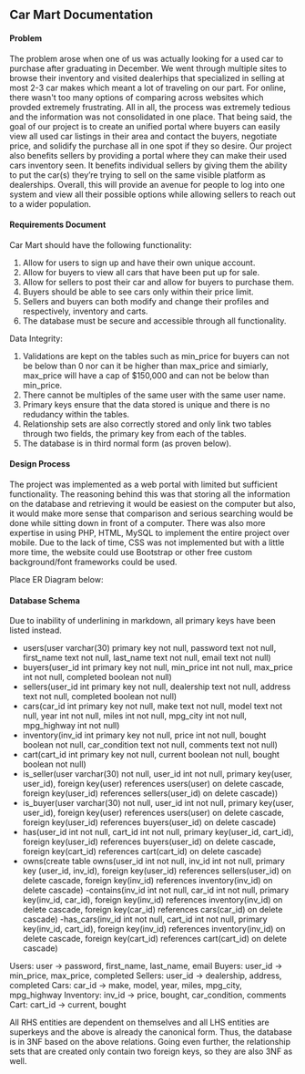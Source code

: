 ## Car Mart Documentation

#### Problem
The problem arose when one of us was actually looking for a used car to purchase after graduating in December. We went through multiple sites to browse their inventory and visited dealerhips that specialized in selling at most 2-3 car makes which meant a lot of traveling on our part.  For online, there wasn't too many options of comparing across websites which provded extremely frustrating. All in all, the process was extremely tedious and the information was not consolidated in one place. That being said, the goal of our project is to create an unified portal where buyers can easily view all used car listings in their area and contact the buyers, negotiate price, and solidify the purchase all in one spot if they so desire. Our project also benefits sellers by providing a portal where they can make their used cars inventory seen. It benefits individual sellers by giving them the ability to put the car(s) they’re trying to sell on the same visible platform as dealerships. Overall, this will provide an avenue for people to log into one system and view all their possible options while allowing sellers to reach out to a wider population. 

#### Requirements Document
Car Mart should have the following functionality:

1. Allow for users to sign up and have their own unique account.
2. Allow for buyers to view all cars that have been put up for sale.
3. Allow for sellers to post their car and allow for buyers to purchase them.
4. Buyers should be able to see cars only within their price limit.
5. Sellers and buyers can both modify and change their profiles and respectively, inventory and carts.
6. The database must be secure and accessible through all functionality.

Data Integrity:

1. Validations are kept on the tables such as min_price for buyers can not be below than 0 nor can it be higher than max_price and simiarly, max_price will have a cap of $150,000 and can not be below than min_price.
2. There cannot be multiples of the same user with the same user name.
3. Primary keys ensure that the data stored is unique and there is no redudancy within the tables. 
4. Relationship sets are also correctly stored and only link two tables through two fields, the primary key from each of the tables.
5. The database is in third normal form (as proven below).

#### Design Process
The project was implemented as a web portal with limited but sufficient functionality. The reasoning behind this was that storing all the information on the database and retrieving it would be easiest on the computer but also, it would make more sense that comparison and serious searching would be done while sitting down in front of a computer. There was also more expertise in using PHP, HTML, MySQL to implement the entire project over mobile. Due to the lack of time, CSS was not implemented but with a little more time, the website could use Bootstrap or other free custom background/font frameworks could be used. 

Place ER Diagram below:


#### Database Schema
Due to inability of underlining in markdown, all primary keys have been listed instead.

- users(user varchar(30) primary key not null, password text not null, first_name text not null, last_name text not null, email text not null)
- buyers(user_id int primary key not null, min_price int not null, max_price int not null, completed boolean not null)
- sellers(user_id int primary key not null, dealership text not null, address text not null, completed boolean not null)
- cars(car_id int primary key not null, make text not null, model text not null, year int not null,	miles int not null, mpg_city int not null, mpg_highway int not null)
- inventory(inv_id int primary key not null, price int not null, bought boolean not null, car_condition text not null, comments text not null)
- cart(cart_id int primary key not null, current boolean not null, bought boolean not null)
- is_seller(user varchar(30) not null, user_id int not null, primary key(user, user_id), foreign key(user) references users(user) on delete cascade,	foreign key(user_id) references sellers(user_id) on delete cascade))
- is_buyer(user varchar(30) not null, user_id int not null, primary key(user, user_id), foreign key(user) references users(user) on delete cascade, foreign key(user_id) references buyers(user_id) on delete cascade)
- has(user_id int not null, cart_id int not null, primary key(user_id, cart_id), foreign key(user_id) references buyers(user_id) on delete cascade, foreign key(cart_id) references cart(cart_id) on delete cascade)
- owns(create table owns(user_id int not null, inv_id int not null, primary key (user_id, inv_id), foreign key(user_id) references sellers(user_id) on delete cascade, foreign key(inv_id) references inventory(inv_id) on delete cascade)
-contains(inv_id int not null, car_id int not null, primary key(inv_id, car_id), foreign key(inv_id) references inventory(inv_id) on delete cascade, foreign key(car_id) references cars(car_id) on delete cascade)
-has_cars(inv_id int not null, cart_id int not null, primary key(inv_id, cart_id), foreign key(inv_id) references inventory(inv_id) on delete cascade, foreign key(cart_id) references cart(cart_id) on delete cascade)

Users: user -> password, first_name, last_name, email
Buyers: user_id -> min_price, max_price, completed
Sellers: user_id -> dealership, address, completed
Cars: car_id -> make, model, year, miles, mpg_city, mpg_highway
Inventory: inv_id -> price, bought, car_condition, comments
Cart: cart_id -> current, bought

All RHS entities are dependent on themselves and all LHS entities are superkeys and the above is already the canonical form. Thus, the database is in 3NF based on the above relations. Going even further, the relationship sets that are created only contain two foreign keys, so they are also 3NF as well.  



